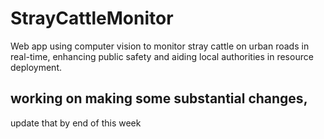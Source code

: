 # StrayCattleMonitor
Web app using computer vision to monitor stray cattle on urban roads in real-time, enhancing public safety and aiding local authorities in resource deployment.

## working on making some substantial changes,
update that by end of this week
